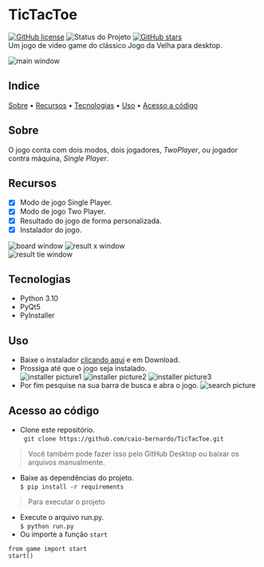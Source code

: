 # TicTacToe
[![GitHub license](https://img.shields.io/github/license/caio-bernardo/TicTacToe?style=for-the-badge)](https://github.com/caio-bernardo/TicTacToe/blob/main/LICENSE)
![Status do Projeto](https://img.shields.io/badge/status-finalizado-brightgreen?style=for-the-badge) 
[![GitHub stars](https://img.shields.io/github/stars/caio-bernardo/TicTacToe?style=for-the-badge)](https://github.com/caio-bernardo/TicTacToe/stargazers)  
Um jogo de video game do clássico Jogo da Velha para desktop.

![main window](images/image1.png) 

## Indice
[Sobre](#sobre) &#8226; [Recursos](#recursos) &#8226; [Tecnologias](#tecnologias) &#8226; [Uso](#uso) &#8226; [Acesso a código](#acesso-ao-código)

## Sobre
 O jogo conta com dois modos, dois jogadores, *TwoPlayer*, ou jogador contra máquina, *Single Player*.

## Recursos
- [x] Modo de jogo Single Player.
- [x] Modo de jogo Two Player.
- [x] Resultado do jogo de forma personalizada.
- [x] Instalador do jogo.

![board window](images/image3.png)
![result x window](images/image6.png)  
![result tie window](images/image4.png) 
 
## Tecnologias
* Python 3.10
* PyQt5
* PyInstaller

## Uso
* Baixe o instalador [clicando aqui](tictactoe-installer.exe) e em Download.
* Prossiga até que o jogo seja instalado.  
![installer picture1](images/image8.png)
![installer picture2](images/image9.png)
![installer picture3](images/image10.png)
* Por fim pesquise na sua barra de busca e abra o jogo.
![search picture](images/image2.png)

## Acesso ao código
* Clone este repositório.   
` git clone https://github.com/caio-bernardo/TicTacToe.git`
> Você também pode fazer isso pelo GitHub Desktop ou baixar os arquivos manualmente.
* Baixe as dependências do projeto.  
`$ pip install -r requirements`

> Para executar o projeto
* Execute o arquivo run.py.  
`$ python run.py`
* Ou importe a função `start`
~~~ 
from game import start
start()
~~~
